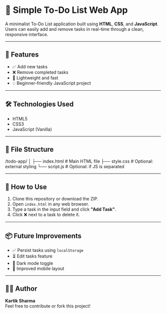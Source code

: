 # 📝 Simple To-Do List Web App

A minimalist To-Do List application built using **HTML**, **CSS**, and **JavaScript**. Users can easily add and remove tasks in real-time through a clean, responsive interface.

---

## 🚀 Features

- ✅ Add new tasks
- ❌ Remove completed tasks
- 🎯 Lightweight and fast
- 💡 Beginner-friendly JavaScript project

---


## 🛠️ Technologies Used

- HTML5
- CSS3
- JavaScript (Vanilla)

---

## 📂 File Structure

/todo-app/
│
├── index.html # Main HTML file
├── style.css # Optional: external styling
└── script.js # Optional: if JS is separated

---

## 📌 How to Use

1. Clone this repository or download the ZIP.
2. Open `index.html` in any web browser.
3. Type a task in the input field and click **"Add Task"**.
4. Click ❌ next to a task to delete it.

---

## 📦 Future Improvements

- ✅ Persist tasks using `localStorage`
- ⏳ Edit tasks feature
- 🌙 Dark mode toggle
- 📱 Improved mobile layout

---



## 🙋‍♂️ Author

**Kartik Sharma**  
Feel free to contribute or fork this project!
